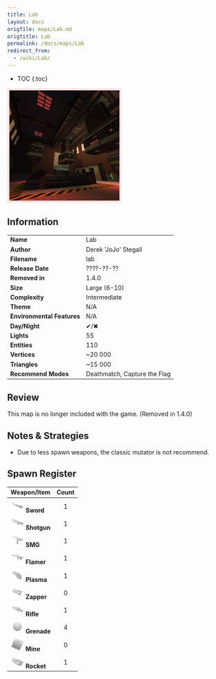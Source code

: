 ```yaml
---
title: Lab
layout: docs
origfile: maps/Lab.md
origtitle: Lab
permalink: /docs/maps/Lab
redirect_from:
  - /wiki/Lab/
---
```

* TOC
{:toc}
<img style='border:5px solid #ffe0e0e0' src="../images/maps/lab.png" width="256px" />

## Information

|                            |                                                     |
|----------------------------|-----------------------------------------------------|
| **Name**                   | Lab                                                 |
| **Author**                 | Derek 'JoJo' Stegall                                |
| **Filename**               | lab                                                 |
| **Release Date**           | ????-??-??                                          |
| **Removed in**             | 1.4.0                                               |
| **Size**                   | Large (6-10)                                        |
| **Complexity**             | Intermediate                                        |
| **Theme**                  | N/A                                                 |
| **Environmental Features** | N/A                                                 |
| **Day/Night**              | ✔/✖                                                 |
| **Lights**                 | 55                                                  |
| **Entities**               | 110                                                 |
| **Vertices**               | ~20 000                                             |
| **Triangles**              | ~15 000                                             |
| **Recommend Modes**        | Deathmatch, Capture the Flag                        |

## Review

This map is no longer included with the game. (Removed in 1.4.0)

## Notes & Strategies

- Due to less spawn weapons, the classic mutator is not recommend.

## Spawn Register

| Weapon/Item                                                         | Count |
|---------------------------------------------------------------------|:-----:|
| <img src="../images/weapons/sword.png" width="32px"/> **Sword**     |   1   |
| <img src="../images/weapons/shotgun.png" width="32px"/> **Shotgun** |   1   |
| <img src="../images/weapons/smg.png" width="32px"/> **SMG**         |   1   |
| <img src="../images/weapons/flamer.png" width="32px"/> **Flamer**   |   1   |
| <img src="../images/weapons/plasma.png" width="32px"/> **Plasma**   |   1   |
| <img src="../images/weapons/zapper.png" width="32px"/> **Zapper**   |   0   |
| <img src="../images/weapons/rifle.png" width="32px"/> **Rifle**     |   1   |
| <img src="../images/weapons/grenade.png" width="32px"/> **Grenade** |   4   |
| <img src="../images/weapons/mine.png" width="32px"/> **Mine**       |   0   |
| <img src="../images/weapons/rocket.png" width="32px"/> **Rocket**   |   1   |
